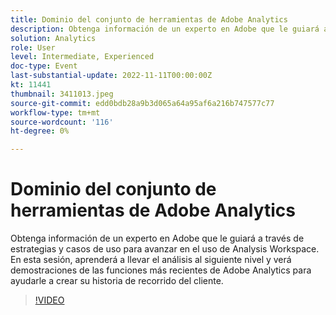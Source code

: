 ```yaml
---
title: Dominio del conjunto de herramientas de Adobe Analytics
description: Obtenga información de un experto en Adobe que le guiará a través de estrategias y casos de uso para avanzar en el uso de Analysis Workspace. En esta sesión, aprenderá a llevar el análisis al siguiente nivel y verá demostraciones de las funciones más recientes de Adobe Analytics para ayudarle a crear su historia de recorrido del cliente.
solution: Analytics
role: User
level: Intermediate, Experienced
doc-type: Event
last-substantial-update: 2022-11-11T00:00:00Z
kt: 11441
thumbnail: 3411013.jpeg
source-git-commit: edd0bdb28a9b3d065a64a95af6a216b747577c77
workflow-type: tm+mt
source-wordcount: '116'
ht-degree: 0%

---
```


# Dominio del conjunto de herramientas de Adobe Analytics

Obtenga información de un experto en Adobe que le guiará a través de estrategias y casos de uso para avanzar en el uso de Analysis Workspace. En esta sesión, aprenderá a llevar el análisis al siguiente nivel y verá demostraciones de las funciones más recientes de Adobe Analytics para ayudarle a crear su historia de recorrido del cliente.

>[!VIDEO](https://video.tv.adobe.com/v/3411013/?quality=12&learn=on)
